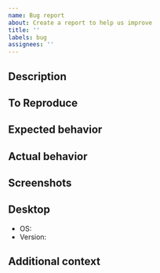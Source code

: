 ```yaml
---
name: Bug report
about: Create a report to help us improve
title: ''
labels: bug
assignees: ''
---
```


## Description

<!--A clear and concise description of what the bug is.-->

## To Reproduce

<!--Steps to reproduce the behavior:-->
<!--
1. Go to '...'
2. Click on '....'
3. Scroll down to '....'
4. See error
-->

## Expected behavior

<!--A clear and concise description of what you expected to happen.-->

## Actual behavior

<!--A clear and concise description of what actually happened.-->

## Screenshots

<!--If applicable, add screenshots to help explain your problem.-->

## Desktop

- OS: <!--e.g. mac-->
- Version: <!--e.g. 22-->

## Additional context

<!--Add any other context about the problem here.-->
